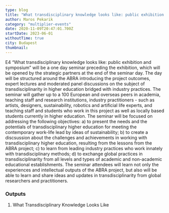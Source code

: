 ```yaml
---
type: blog
title: "What transdisciplinary knowledge looks like: public exhibition and symposium (ME4)"
author: Maros Pekarik
category: "multiplier-events"
date: 2020-11-09T20:47:01.700Z
startDate: 2023-06-01
withoutTime: true
city: Budapest
thumbnail:
---
```


E4 “What transdisciplinary knowledge looks like: public exhibition and symposium” will be a one day seminar preceding the exhibition, which will be opened by the strategic partners at the end of the seminar day. The day will be structured around the ABRA introducing the project outcomes, expert lectures and moderated panel discussions on the subject of transdisciplinarity in higher education bridged with industry practices. The seminar will gather up to a 100 European and overseas peers in academia, teaching staff and research institutions, industry practitioners - such as artists, designers, sustainability, robotics and artificial life experts, and teaching staff and students who work in this project as well as locally based students currently in higher education.
The seminar will be focused on addressing the following objectives:
a) to present the needs and the potentials of transdisciplinary higher education for meeting the contemporary work-life lead by ideas of sustainability;
b) to create a discsussion about the challenges and achievements in working with transdisciplinary higher education, resulting from the lessons from the ABRA project; c) to learn from leading industry practices who work innately with transdisciplinary methods;
d) to exchange global practices in transdisciplinarity from all levels and types of academic and non-academic educational establishments.
The seminar attendees will learn not only the experiences and intellectual outputs of the ABRA project, but also will be able to learn and share ideas and updates in transdisciplinarity from global researchers and practitioners.

### Outputs
1. What Transdisciplinary Knowledge Looks Like
